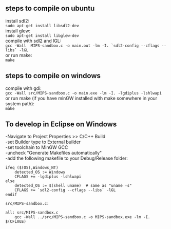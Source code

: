 ## steps to compile on ubuntu  
install sdl2:  
```sudo apt-get install libsdl2-dev```  
install glew:  
```sudo apt-get install libglew-dev```  
compile with sdl2 and lGL:  
```gcc -Wall  MIPS-sandbox.c -o main.out -lm -I. `sdl2-config --cflags --libs` -lGL```  
or run make:  
```make```

## steps to compile on windows  
compile with gdi:  
```gcc -Wall src/MIPS-sandbox.c -o main.exe -lm -I. -lgdiplus -lshlwapi```  
or run make (if you have minGW installed with make somewhere in your system path):  
```make```

## To develop in Eclipse on Windows  
-Navigate to Project Properties >> C/C++ Build  
-set Builder type to External builder  
-set toolchain to MinGW GCC  
-uncheck "Generate Makefiles automatically"  
-add the following makefile to your Debug/Release folder:  
```OSFLAG :=
ifeq ($(OS),Windows_NT)
    detected_OS := Windows
	CFLAGS += -lgdiplus -lshlwapi
else
    detected_OS := $(shell uname)  # same as "uname -s"
	CFLAGS += `sdl2-config --cflags --libs` -lGL
endif

src/MIPS-sandbox.c: 

all: src/MIPS-sandbox.c
	gcc -Wall ../src/MIPS-sandbox.c -o MIPS-sandbox.exe -lm -I. $(CFLAGS)
```  